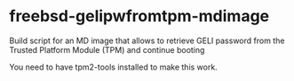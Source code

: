 # freebsd-gelipwfromtpm-mdimage
Build script for an MD image that allows to retrieve GELI password from the Trusted Platform Module (TPM) and continue booting

You need to have tpm2-tools installed to make this work.
